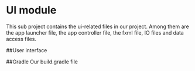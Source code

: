 # UI module

This sub project contains the ui-related files in our project. Among them are the app launcher file, the app controller file, the fxml file, IO files and data access files.

##User interface

##Gradle
Our build.gradle file 
